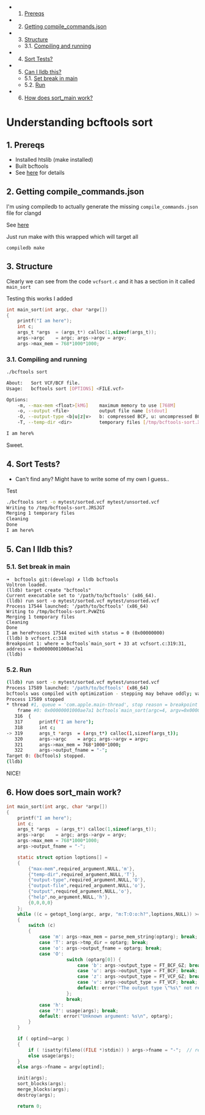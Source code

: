 <!-- vscode-markdown-toc -->
* 1. [Prereqs](#Prereqs)
* 2. [Getting compile_commands.json](#Gettingcompile_commands.json)
* 3. [Structure](#Structure)
	* 3.1. [Compiling and running](#Compilingandrunning)
* 4. [Sort Tests?](#SortTests)
* 5. [Can I lldb this?](#CanIlldbthis)
	* 5.1. [Set break in main](#Setbreakinmain)
	* 5.2. [Run](#Run)
* 6. [How does sort_main work?](#Howdoessort_mainwork)

<!-- vscode-markdown-toc-config
	numbering=true
	autoSave=true
	/vscode-markdown-toc-config -->
<!-- /vscode-markdown-toc -->


# Understanding bcftools sort

##  1. <a name='Prereqs'></a>Prereqs

- Installed htslib (make installed)
- Built bcftools
- See [here](http://samtools.github.io/bcftools/howtos/install.html) for details

##  2. <a name='Gettingcompile_commands.json'></a>Getting compile_commands.json

I'm using compiledb to actually generate the missing `compile_commands.json` file for clangd

See [here](https://github.com/nickdiego/compiledb)

Just run make with this wrapped which will target all

`compiledb make`

##  3. <a name='Structure'></a>Structure

Clearly we can see from the code `vcfsort.c` and it has a section in it called `main_sort`

Testing this works I added

```c
int main_sort(int argc, char *argv[])
{
    printf("I am here");
    int c;
    args_t *args  = (args_t*) calloc(1,sizeof(args_t));
    args->argc    = argc; args->argv = argv;
    args->max_mem = 768*1000*1000;
```

###  3.1. <a name='Compilingandrunning'></a>Compiling and running

```bash
./bcftools sort

About:   Sort VCF/BCF file.
Usage:   bcftools sort [OPTIONS] <FILE.vcf>

Options:
    -m, --max-mem <float>[kMG]    maximum memory to use [768M]
    -o, --output <file>           output file name [stdout]
    -O, --output-type <b|u|z|v>   b: compressed BCF, u: uncompressed BCF, z: compressed VCF, v: uncompressed VCF [v]
    -T, --temp-dir <dir>          temporary files [/tmp/bcftools-sort.XXXXXX]

I am here%
```

Sweet.

##  4. <a name='SortTests'></a>Sort Tests? 

- Can't find any? Might have to write some of my own I guess..

Test 

```bash
./bcftools sort -o mytest/sorted.vcf mytest/unsorted.vcf 
Writing to /tmp/bcftools-sort.JRSJGT
Merging 1 temporary files
Cleaning
Done
I am here%   
```

##  5. <a name='CanIlldbthis'></a>Can I lldb this?


###  5.1. <a name='Setbreakinmain'></a>Set break in main

```
➜  bcftools git:(develop) ✗ lldb bcftools 
Voltron loaded.
(lldb) target create "bcftools"
Current executable set to '/path/to/bcftools' (x86_64).
(lldb) run sort -o mytest/sorted.vcf mytest/unsorted.vcf 
Process 17544 launched: '/path/to/bcftools' (x86_64)
Writing to /tmp/bcftools-sort.PvWZtG
Merging 1 temporary files
Cleaning
Done
I am hereProcess 17544 exited with status = 0 (0x00000000) 
(lldb) b vcfsort.c:318
Breakpoint 1: where = bcftools`main_sort + 33 at vcfsort.c:319:31, address = 0x00000001000ae7a1
(lldb) 
```

###  5.2. <a name='Run'></a>Run 

```bash
(lldb) run sort -o mytest/sorted.vcf mytest/unsorted.vcf
Process 17589 launched: '/path/to/bcftools' (x86_64)
bcftools was compiled with optimization - stepping may behave oddly; variables may not be available.
Process 17589 stopped
* thread #1, queue = 'com.apple.main-thread', stop reason = breakpoint 1.1
    frame #0: 0x00000001000ae7a1 bcftools`main_sort(argc=4, argv=0x00007ffeefbfecd8) at vcfsort.c:319:31 [opt]
   316  {
   317      printf("I am here");
   318      int c;
-> 319      args_t *args  = (args_t*) calloc(1,sizeof(args_t));
   320      args->argc    = argc; args->argv = argv;
   321      args->max_mem = 768*1000*1000;
   322      args->output_fname = "-";
Target 0: (bcftools) stopped.
(lldb) 

```

NICE!


##  6. <a name='Howdoessort_mainwork'></a>How does sort_main work?


```c
int main_sort(int argc, char *argv[])
{
    printf("I am here");
    int c;
    args_t *args  = (args_t*) calloc(1,sizeof(args_t));
    args->argc    = argc; args->argv = argv;
    args->max_mem = 768*1000*1000;
    args->output_fname = "-";

    static struct option loptions[] =
    {
        {"max-mem",required_argument,NULL,'m'},
        {"temp-dir",required_argument,NULL,'T'},
        {"output-type",required_argument,NULL,'O'},
        {"output-file",required_argument,NULL,'o'},
        {"output",required_argument,NULL,'o'},
        {"help",no_argument,NULL,'h'},
        {0,0,0,0}
    };
    while ((c = getopt_long(argc, argv, "m:T:O:o:h?",loptions,NULL)) >= 0)
    {
        switch (c)
        {
            case 'm': args->max_mem = parse_mem_string(optarg); break;
            case 'T': args->tmp_dir = optarg; break;
            case 'o': args->output_fname = optarg; break;
            case 'O':
                      switch (optarg[0]) {
                          case 'b': args->output_type = FT_BCF_GZ; break;
                          case 'u': args->output_type = FT_BCF; break;
                          case 'z': args->output_type = FT_VCF_GZ; break;
                          case 'v': args->output_type = FT_VCF; break;
                          default: error("The output type \"%s\" not recognised\n", optarg);
                      };
                      break;
            case 'h':
            case '?': usage(args); break;
            default: error("Unknown argument: %s\n", optarg);
        }
    }

    if ( optind>=argc )
    {
        if ( !isatty(fileno((FILE *)stdin)) ) args->fname = "-";  // reading from stdin
        else usage(args);
    }
    else args->fname = argv[optind];

    init(args);
    sort_blocks(args);
    merge_blocks(args);
    destroy(args);

    return 0;
```